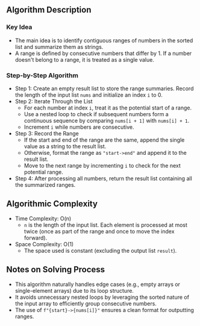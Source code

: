 ## Algorithm Description
### Key Idea
- The main idea is to identify contiguous ranges of numbers in the sorted list and summarize them as strings.
- A range is defined by consecutive numbers that differ by 1. If a number doesn't belong to a range, it is treated as a single value.

### Step-by-Step Algorithm
- Step 1: Create an empty result list to store the range summaries. Record the length of the input list ```nums``` and initialize an index ```i``` to 0.
- Step 2: Iterate Through the List
  - For each number at index ```i```, treat it as the potential start of a range.
  - Use a nested loop to check if subsequent numbers form a continuous sequence by comparing ```nums[i + 1]``` with ```nums[i] + 1```.
  - Increment ```i``` while numbers are consecutive.
- Step 3: Record the Range
  - If the start and end of the range are the same, append the single value as a string to the result list.
  - Otherwise, format the range as ```"start->end"``` and append it to the result list.
  - Move to the next range by incrementing ```i``` to check for the next potential range.
- Step 4: After processing all numbers, return the result list containing all the summarized ranges.

## Algorithmic Complexity
- Time Complexity: O(n)
  - ```n``` is the length of the input list. Each element is processed at most twice (once as part of the range and once to move the index forward).
- Space Complexity: O(1)
  - The space used is constant (excluding the output list ```result```).

## Notes on Solving Process
- This algorithm naturally handles edge cases (e.g., empty arrays or single-element arrays) due to its loop structure.
- It avoids unnecessary nested loops by leveraging the sorted nature of the input array to efficiently group consecutive numbers.
- The use of `f"{start}->{nums[i]}"` ensures a clean format for outputting ranges.